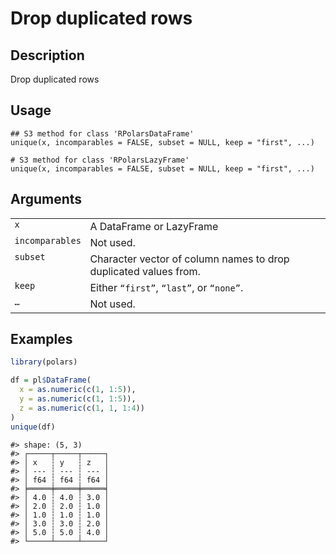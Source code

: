 
# Drop duplicated rows

## Description

Drop duplicated rows

## Usage

<pre><code class='language-R'>## S3 method for class 'RPolarsDataFrame'
unique(x, incomparables = FALSE, subset = NULL, keep = "first", ...)

# S3 method for class 'RPolarsLazyFrame'
unique(x, incomparables = FALSE, subset = NULL, keep = "first", ...)
</code></pre>

## Arguments

<table>
<tr>
<td style="white-space: nowrap; font-family: monospace; vertical-align: top">
<code id="unique.RPolarsDataFrame_:_x">x</code>
</td>
<td>
A DataFrame or LazyFrame
</td>
</tr>
<tr>
<td style="white-space: nowrap; font-family: monospace; vertical-align: top">
<code id="unique.RPolarsDataFrame_:_incomparables">incomparables</code>
</td>
<td>
Not used.
</td>
</tr>
<tr>
<td style="white-space: nowrap; font-family: monospace; vertical-align: top">
<code id="unique.RPolarsDataFrame_:_subset">subset</code>
</td>
<td>
Character vector of column names to drop duplicated values from.
</td>
</tr>
<tr>
<td style="white-space: nowrap; font-family: monospace; vertical-align: top">
<code id="unique.RPolarsDataFrame_:_keep">keep</code>
</td>
<td>
Either <code>“first”</code>, <code>“last”</code>, or
<code>“none”</code>.
</td>
</tr>
<tr>
<td style="white-space: nowrap; font-family: monospace; vertical-align: top">
<code id="unique.RPolarsDataFrame_:_...">…</code>
</td>
<td>
Not used.
</td>
</tr>
</table>

## Examples

``` r
library(polars)

df = pl$DataFrame(
  x = as.numeric(c(1, 1:5)),
  y = as.numeric(c(1, 1:5)),
  z = as.numeric(c(1, 1, 1:4))
)
unique(df)
```

    #> shape: (5, 3)
    #> ┌─────┬─────┬─────┐
    #> │ x   ┆ y   ┆ z   │
    #> │ --- ┆ --- ┆ --- │
    #> │ f64 ┆ f64 ┆ f64 │
    #> ╞═════╪═════╪═════╡
    #> │ 4.0 ┆ 4.0 ┆ 3.0 │
    #> │ 2.0 ┆ 2.0 ┆ 1.0 │
    #> │ 1.0 ┆ 1.0 ┆ 1.0 │
    #> │ 3.0 ┆ 3.0 ┆ 2.0 │
    #> │ 5.0 ┆ 5.0 ┆ 4.0 │
    #> └─────┴─────┴─────┘

